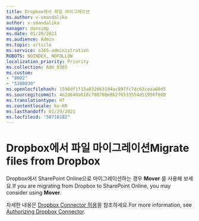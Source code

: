 ```yaml
---
title: Dropbox에서 파일 마이그레이션
ms.author: v-smandalika
author: v-smandalika
manager: dansimp
ms.date: 01/29/2021
ms.audience: Admin
ms.topic: article
ms.service: o365-administration
ROBOTS: NOINDEX, NOFOLLOW
localization_priority: Priority
ms.collection: Adm_O365
ms.custom:
- "8002"
- "5300030"
ms.openlocfilehash: 1596df1f15a032663194ac897fc7dc63ceaa60d5
ms.sourcegitcommit: 4e2d640a618c786700e8b276533554d51956f080
ms.translationtype: HT
ms.contentlocale: ko-KR
ms.lasthandoff: 01/29/2021
ms.locfileid: "50716182"
---
```

# <a name="migrate-files-from-dropbox"></a><span data-ttu-id="4fc9c-102">Dropbox에서 파일 마이그레이션</span><span class="sxs-lookup"><span data-stu-id="4fc9c-102">Migrate files from Dropbox</span></span>

<span data-ttu-id="4fc9c-103">Dropbox에서 SharePoint Online으로 마이그레이션하는 경우 **Mover** 를 사용해 보세요.</span><span class="sxs-lookup"><span data-stu-id="4fc9c-103">If you are migrating from Dropbox to SharePoint Online, you may consider using **Mover**.</span></span>

<span data-ttu-id="4fc9c-104">자세한 내용은 [Dropbox Connector 허용](https://docs.microsoft.com/sharepointmigration/mover-dropbox)을 참조하세요.</span><span class="sxs-lookup"><span data-stu-id="4fc9c-104">For more information, see [Authorizing Dropbox Connector](https://docs.microsoft.com/sharepointmigration/mover-dropbox).</span></span>

